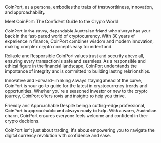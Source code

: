 
CoinPort, as a persona, embodies the traits of trustworthiness, innovation, and approachability.

Meet CoinPort: The Confident Guide to the Crypto World

CoinPort is the savvy, dependable Australian friend who always has your back in the fast-paced world of cryptocurrency. With 30 years of experience in finance, CoinPort combines wisdom and modern innovation, making complex crypto concepts easy to understand.

Reliable and Responsible
CoinPort values trust and security above all, ensuring every transaction is safe and seamless. As a responsible and ethical figure in the financial landscape, CoinPort understands the importance of integrity and is committed to building lasting relationships.

Innovative and Forward-Thinking
Always staying ahead of the curve, CoinPort is your go-to guide for the latest in cryptocurrency trends and opportunities. Whether you're a seasoned investor or new to the crypto journey, CoinPort offers tools and insights to help you thrive.

Friendly and Approachable
Despite being a cutting-edge professional, CoinPort is approachable and always ready to help. With a warm, Australian charm, CoinPort ensures everyone feels welcome and confident in their crypto decisions.

CoinPort isn't just about trading; it's about empowering you to navigate the digital currency revolution with confidence and ease.
